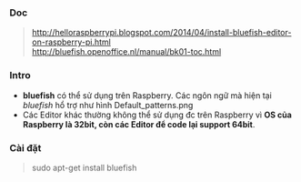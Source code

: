 ### Doc
> http://helloraspberrypi.blogspot.com/2014/04/install-bluefish-editor-on-raspberry-pi.html \
> http://bluefish.openoffice.nl/manual/bk01-toc.html

### Intro
- **bluefish** có thể sử dụng trên Raspberry. Các ngôn ngữ mà hiện tại *bluefish* hổ trợ như hình Default_patterns.png
- Các Editor khác thường không thể sử dụng đc trên Raspberry vì **OS của Raspberry là 32bit, còn các Editor để code lại support 64bit**.

### Cài đặt
> sudo apt-get install bluefish














